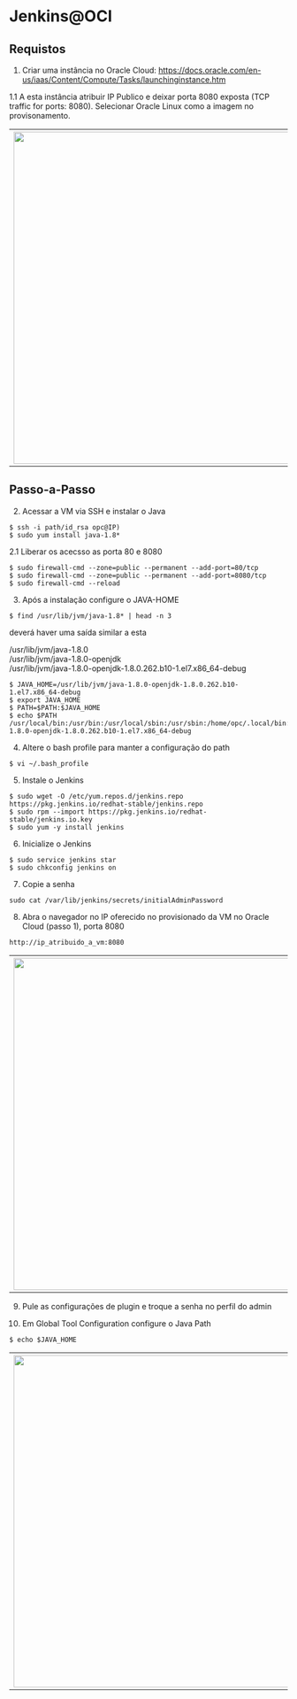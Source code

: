# Jenkins@OCI


## Requistos
1. Criar uma instância no Oracle Cloud: https://docs.oracle.com/en-us/iaas/Content/Compute/Tasks/launchinginstance.htm <br>

1.1 A esta instância atribuir IP Publico e deixar porta 8080 exposta (TCP traffic for ports: 8080). Selecionar Oracle Linux como a imagem no provisonamento.


<table>
    <tbody>
        <tr>
        <th><img align="left" width="600" src="https://objectstorage.us-ashburn-1.oraclecloud.com/n/idsvh8rxij5e/b/imagens_git/o/Captura%20de%20tela%20de%202021-01-30%2015-51-53.png"/></th>
        </tr>
    </tbody>
</table>



## Passo-a-Passo
2. Acessar a VM via SSH e instalar o Java

```
$ ssh -i path/id_rsa opc@IP)
$ sudo yum install java-1.8*
```

2.1 Liberar os acecsso as porta 80 e 8080

```
$ sudo firewall-cmd --zone=public --permanent --add-port=80/tcp
$ sudo firewall-cmd --zone=public --permanent --add-port=8080/tcp
$ sudo firewall-cmd --reload
```

3. Após a instalação configure o JAVA-HOME

```
$ find /usr/lib/jvm/java-1.8* | head -n 3
```

deverá haver uma saída similar a esta


/usr/lib/jvm/java-1.8.0<br>
/usr/lib/jvm/java-1.8.0-openjdk<br>
/usr/lib/jvm/java-1.8.0-openjdk-1.8.0.262.b10-1.el7.x86_64-debug<br>

```
$ JAVA_HOME=/usr/lib/jvm/java-1.8.0-openjdk-1.8.0.262.b10-1.el7.x86_64-debug
$ export JAVA_HOME
$ PATH=$PATH:$JAVA_HOME
$ echo $PATH
/usr/local/bin:/usr/bin:/usr/local/sbin:/usr/sbin:/home/opc/.local/bin:/home/opc/bin:/usr/lib/jvm/java-1.8.0-openjdk-1.8.0.262.b10-1.el7.x86_64-debug
```

4. Altere o bash profile para manter a configuração do path

```
$ vi ~/.bash_profile 
```

5. Instale o Jenkins

```
$ sudo wget -O /etc/yum.repos.d/jenkins.repo https://pkg.jenkins.io/redhat-stable/jenkins.repo
$ sudo rpm --import https://pkg.jenkins.io/redhat-stable/jenkins.io.key
$ sudo yum -y install jenkins
```

6. Inicialize o Jenkins

```
$ sudo service jenkins star
$ sudo chkconfig jenkins on
```

7. Copie a senha
```
sudo cat /var/lib/jenkins/secrets/initialAdminPassword
```

8. Abra o navegador no IP oferecido no provisionado da VM no Oracle Cloud (passo 1), porta 8080
```
http://ip_atribuido_a_vm:8080
```

<table>
    <tbody>
        <tr>
        <th><img align="left" width="600" src="https://objectstorage.us-ashburn-1.oraclecloud.com/n/idsvh8rxij5e/b/imagens_git/o/Captura%20de%20tela%20de%202021-01-30%2015-23-56.png"/></th>
        </tr>
    </tbody>
</table>


9. Pule as configurações de plugin e troque a senha no perfil do admin

10. Em Global Tool Configuration configure o Java Path

```
$ echo $JAVA_HOME
```

<table>
    <tbody>
        <tr>
        <th><img align="left" width="600" src="https://objectstorage.us-ashburn-1.oraclecloud.com/n/idsvh8rxij5e/b/imagens_git/o/Captura%20de%20tela%20de%202021-01-30%2015-41-52.png"/></th>
        </tr>
    </tbody>
</table>











  
